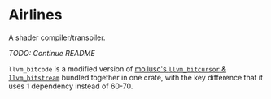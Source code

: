 # Airlines

A shader compiler/transpiler.

*TODO: Continue README*

`llvm_bitcode` is a modified version of [mollusc's `llvm_bitcursor` & `llvm_bitstream`](https://github.com/woodruffw/mollusc) bundled together in one crate, with the key difference that it uses 1 dependency instead of 60-70.
